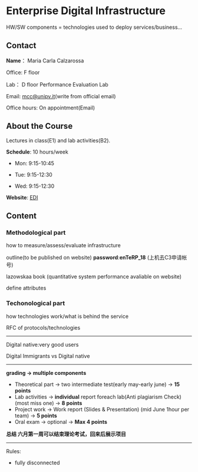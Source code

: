 # Enterprise Digital Infrastructure

HW/SW components = technologies used to deploy services/business...
## Contact

**Name**： Maria Carla Calzarossa

Office: F floor

Lab： D floor Performance Evaluation Lab

Email: mcc@unipv.it(write from official email)

Office hours: On appointment(Email)

## About the Course

Lectures in class(E1) and lab activities(B2).

**Schedule**: 10 hours/week 

* Mon: 9:15-10:45

* Tue: 9:15-12:30

* Wed: 9:15-12:30

**Website**: [EDI](http://peg.unipv.it/edi)

## Content

### Methodological part

how to measure/assess/evaluate infrastructure

outline(to be published on website) **password**:**enTeRP_18** (上机去C3申请帐号)

lazowskaa book (quantitative system performance avaliable on website)

define attributes

### Techonological part

how technologies work/what is behind the service

RFC of protocols/technologies

---

Digital native:very good users

Digital Immigrants vs Digital native

---

**grading -> multiple components**

* Theoretical part -> two intermediate test(early may-early june) -> **15 points**
* Lab activities -> **individual** report foreach lab(Anti plagiarism Check)(most miss one) -> **8 points**
* Project work -> Work report (Slides & Presentation) (mid June 1hour per team) -> **5 points**
* Oral exam -> optional -> **Max 4 points**

**总结 六月第一周可以结束理论考试，回来后展示项目**

---

Rules:

* fully disconnected
